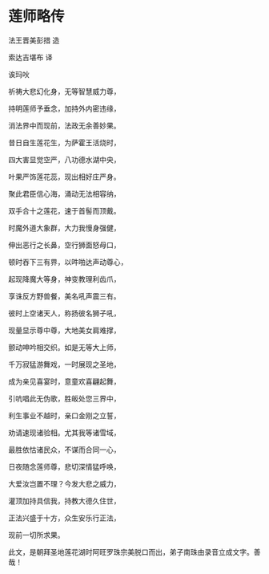 # 莲师略传

法王晋美彭措 造

索达吉堪布 译

诶玛吙

祈祷大悲幻化身，无等智慧威力尊，

持明莲师予垂念，加持外内密违缘，

消法界中而现前，法政无余善妙果。

昔日自生莲花生，为萨霍王活烧时，

四大害显觉空严，八功德水湖中央，

叶果严饰莲花蕊，现出相好庄严身。

聚此君臣信心海，涌动无法相容纳，

双手合十之莲花，速于首髻而顶戴。

时魔外道大象群，大力我慢身强健，

伸出恶行之长鼻，空行狮面怒母口，

顿时吞下三有界，以吽啪达声动尊心，

起现降魔大等身，神变教理利齿爪，

享诛反方野兽餐，美名吼声震三有。

彼时上空诸天人，称扬彼名狮子吼，

现量显示尊中尊，大地美女肩难撑，

颤动呻吟相交织。如是无等大上师，

千万寂猛游舞戏，一时展现之圣地，

成为亲见喜宴时，意童欢喜翩起舞，

引吭唱此无伪歌，胜皈处您三界中，

利生事业不越时，亲口金刚之立誓，

劝请速现诸验相。尤其我等诸雪域，

最胜依怙诸民众，不谋而合同一心，

日夜随念莲师尊，悲切深情猛呼唤，

大爱汝岂置不理？今发大悲之威力，

灌顶加持具信我，持教大德久住世，

正法兴盛于十方，众生安乐行正法，

现前一切所求果。

此文，是朝拜圣地莲花湖时阿旺罗珠宗美脱口而出，弟子南珠由录音立成文字。善哉！

